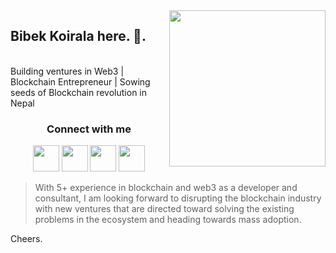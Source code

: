 <img align ="right" src = "https://avatars.githubusercontent.com/u/73444583?s=200&v=4" width="250" height="250">

<h2>Bibek Koirala here. 👋. </h2> <br>
<span>Building ventures in Web3 | Blockchain Entrepreneur | Sowing seeds of Blockchain revolution in Nepal</span>

<h3 align="center">Connect with me</h3>
<p align="center">
  <a href= "https://www.linkedin.com/in/bibekblockchain/"><img src="https://cdn2.iconfinder.com/data/icons/social-media-2285/512/1_Linkedin_unofficial_colored_svg-512.png" height="42" width="42"/></a>
  <a href= "https://blockchaindev.medium.com/"><img src="https://cdn2.iconfinder.com/data/icons/social-media-2285/512/1_Medium_colored_svg-512.png" height="42" width="42"/></a>
  <a href= "https://twitter.com/bibekblockchain"><img src="https://cdn2.iconfinder.com/data/icons/social-media-2285/512/1_Twitter_colored_svg-512.png" height="42" width="42"/></a>
  <a href= "https://t.me/bibekblockchain"><img src="https://cdn2.iconfinder.com/data/icons/social-media-applications/64/social_media_applications_19-telegram-256.png" height="42" width="42"/></a>
</p>

> With 5+ experience in blockchain and web3 as a developer and consultant, I am looking forward to disrupting the blockchain industry with new ventures that are directed toward solving the existing problems in the ecosystem and heading towards mass adoption.

Cheers.
